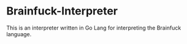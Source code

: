 # Brainfuck-Interpreter
This is an interpreter written in Go Lang for interpreting the Brainfuck language. 

